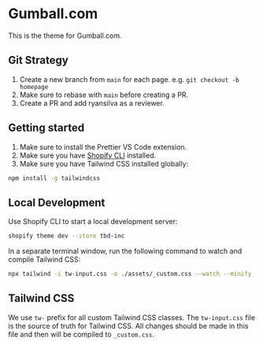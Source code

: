 # Gumball.com

This is the theme for Gumball.com.

## Git Strategy

1. Create a new branch from `main` for each page. e.g. `git checkout -b homepage`
2. Make sure to rebase with `main` before creating a PR.
3. Create a PR and add ryansilva as a reviewer.

## Getting started

1. Make sure to install the Prettier VS Code extension.
2. Make sure you have [Shopify CLI](https://github.com/Shopify/shopify-cli) installed.
3. Make sure you have Tailwind CSS installed globally:
```sh
npm install -g tailwindcss
```

## Local Development

Use Shopify CLI to start a local development server:
```sh
shopify theme dev --store tbd-inc
```

In a separate terminal window, run the following command to watch and compile Tailwind CSS:
```sh
npx tailwind -i tw-input.css -o ./assets/_custom.css --watch --minify
```

## Tailwind CSS

We use `tw-` prefix for all custom Tailwind CSS classes.
The `tw-input.css` file is the source of truth for Tailwind CSS. All changes should be made in this file and then will be compiled to `_custom.css`.
